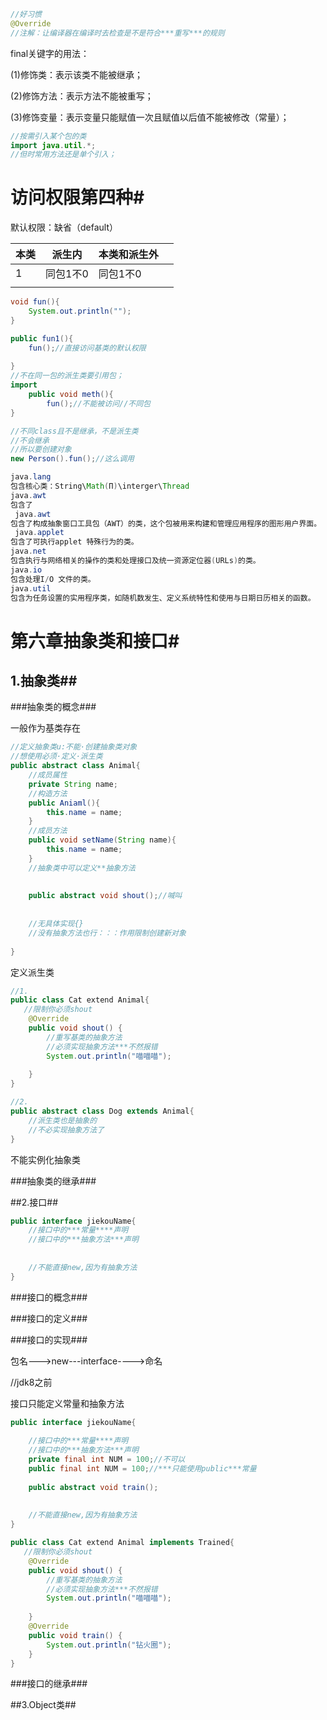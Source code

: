 ```java
//好习惯
@Override
//注解：让编译器在编译时去检查是不是符合***重写***的规则

```

final关键字的用法：

(1)修饰类：表示该类不能被继承；

(2)修饰方法：表示方法不能被重写；

(3)修饰变量：表示变量只能赋值一次且赋值以后值不能被修改（常量）；

```java
//按需引入某个包的类
import java.util.*;
//但时常用方法还是单个引入；
```

# 访问权限第四种#

默认权限：缺省（default）

|本类|派生内|本类和派生外||
|-|-|-|-|
|1|同包1不0|同包1不0||
|||||

```java
void fun(){
    System.out.println("");
}

public fun1(){
    fun();//直接访问基类的默认权限
    
}
//不在同一包的派生类要引用包；
import 
    public void meth(){
    	fun();//不能被访问//不同包
}

//不同class且不是继承，不是派生类
//不会继承
//所以要创建对象
new Person().fun();//这么调用

```

```java
java.lang
包含核心类：String\Math(Π)\interger\Thread
java.awt
包含了
 java.awt
包含了构成抽象窗口工具包（AWT）的类，这个包被用来构建和管理应用程序的图形用户界面。
 java.applet
包含了可执行applet 特殊行为的类。 
java.net
包含执行与网络相关的操作的类和处理接口及统一资源定位器(URLs)的类。
java.io
包含处理I/O 文件的类。 
java.util
包含为任务设置的实用程序类，如随机数发生、定义系统特性和使用与日期日历相关的函数。 

```

# 第六章抽象类和接口#

## 1.抽象类##

###抽象类的概念###

一般作为基类存在

```java
//定义抽象类u:不能·创建抽象类对象
//想使用必须·定义·派生类
public abstract class Animal{
	//成员属性
    private String name;
    //构造方法
    public Aniaml(){
        this.name = name;
    }
    //成员方法
    public void setName(String name){
        this.name = name;
    }
    //抽象类中可以定义**抽象方法
    
    
    public abstract void shout();//喊叫
    
    
    //无具体实现{}
    //没有抽象方法也行：：：作用限制创建新对象
    
}
```

定义派生类

```java
//1.
public class Cat extend Animal{
   //限制你必须shout
    @Override
    public void shout() {
        //重写基类的抽象方法
        //必须实现抽象方法***不然报错
        System.out.println("喵喵喵");
        
    }
}
```

```java
//2.
public abstract class Dog extends Animal{
    //派生类也是抽象的
    //不必实现抽象方法了
}
```



不能实例化抽象类



###抽象类的继承###

##2.接口##

```java
public interface jiekouName{
    //接口中的***常量****声明
    //接口中的***抽象方法***声明
    
    
    //不能直接new,因为有抽象方法
}
```



###接口的概念###

###接口的定义###



###接口的实现###

包名--->new---interface---->命名

//jdk8之前

接口只能定义常量和抽象方法

```java
public interface jiekouName{
    
    //接口中的***常量****声明
    //接口中的***抽象方法***声明
    private final int NUM = 100;//不可以
    public final int NUM = 100;//***只能使用public***常量
    
    public abstract void train();
    
    
    //不能直接new,因为有抽象方法
}
```

```java
public class Cat extend Animal implements Trained{
   //限制你必须shout
    @Override
    public void shout() {
        //重写基类的抽象方法
        //必须实现抽象方法***不然报错
        System.out.println("喵喵喵");
        
    }
    @Override
    public void train() {
        System.out.println("钻火圈");
    }
}
```



###接口的继承###

##3.Object类##